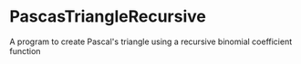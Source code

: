 # PascasTriangleRecursive
A program to create Pascal's triangle using a recursive binomial coefficient function
